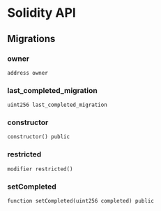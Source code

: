 # Solidity API

## Migrations

### owner

```solidity
address owner
```

### last_completed_migration

```solidity
uint256 last_completed_migration
```

### constructor

```solidity
constructor() public
```

### restricted

```solidity
modifier restricted()
```

### setCompleted

```solidity
function setCompleted(uint256 completed) public
```

